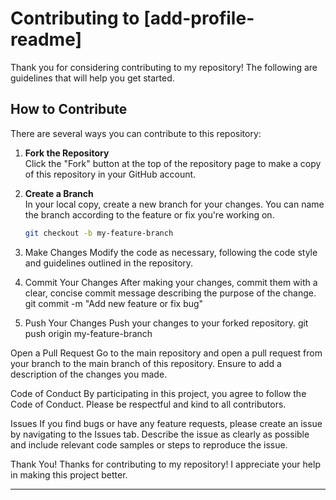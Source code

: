 # Contributing to [add-profile-readme]

Thank you for considering contributing to my repository! The following are guidelines that will help you get started.

## How to Contribute

There are several ways you can contribute to this repository:

1. **Fork the Repository**  
   Click the "Fork" button at the top of the repository page to make a copy of this repository in your GitHub account.

2. **Create a Branch**  
   In your local copy, create a new branch for your changes. You can name the branch according to the feature or fix you're working on.
   ```bash
   git checkout -b my-feature-branch
3. Make Changes
Modify the code as necessary, following the code style and guidelines outlined in the repository.

4. Commit Your Changes
After making your changes, commit them with a clear, concise commit message describing the purpose of the change.
git commit -m "Add new feature or fix bug"

5. Push Your Changes
Push your changes to your forked repository.
git push origin my-feature-branch

Open a Pull Request
Go to the main repository and open a pull request from your branch to the main branch of this repository. Ensure to add a description of the changes you made.

Code of Conduct
By participating in this project, you agree to follow the Code of Conduct. Please be respectful and kind to all contributors.

Issues
If you find bugs or have any feature requests, please create an issue by navigating to the Issues tab. Describe the issue as clearly as possible and include relevant code samples or steps to reproduce the issue.

Thank You!
Thanks for contributing to my repository! I appreciate your help in making this project better.

---
